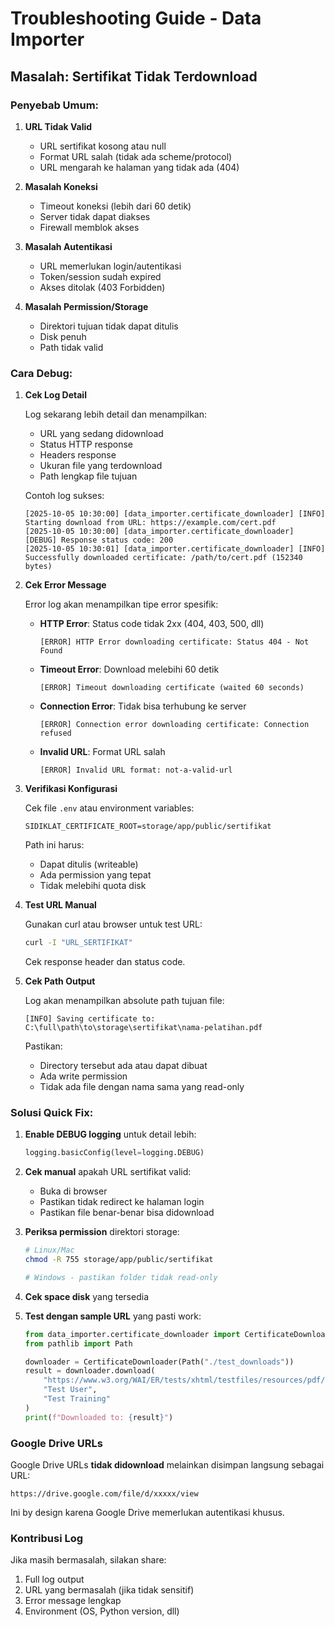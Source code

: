 # Troubleshooting Guide - Data Importer

## Masalah: Sertifikat Tidak Terdownload

### Penyebab Umum:

1. **URL Tidak Valid**
   - URL sertifikat kosong atau null
   - Format URL salah (tidak ada scheme/protocol)
   - URL mengarah ke halaman yang tidak ada (404)

2. **Masalah Koneksi**
   - Timeout koneksi (lebih dari 60 detik)
   - Server tidak dapat diakses
   - Firewall memblok akses

3. **Masalah Autentikasi**
   - URL memerlukan login/autentikasi
   - Token/session sudah expired
   - Akses ditolak (403 Forbidden)

4. **Masalah Permission/Storage**
   - Direktori tujuan tidak dapat ditulis
   - Disk penuh
   - Path tidak valid

### Cara Debug:

1. **Cek Log Detail**
   
   Log sekarang lebih detail dan menampilkan:
   - URL yang sedang didownload
   - Status HTTP response
   - Headers response
   - Ukuran file yang terdownload
   - Path lengkap file tujuan
   
   Contoh log sukses:
   ```
   [2025-10-05 10:30:00] [data_importer.certificate_downloader] [INFO] Starting download from URL: https://example.com/cert.pdf
   [2025-10-05 10:30:00] [data_importer.certificate_downloader] [DEBUG] Response status code: 200
   [2025-10-05 10:30:01] [data_importer.certificate_downloader] [INFO] Successfully downloaded certificate: /path/to/cert.pdf (152340 bytes)
   ```

2. **Cek Error Message**
   
   Error log akan menampilkan tipe error spesifik:
   
   - **HTTP Error**: Status code tidak 2xx (404, 403, 500, dll)
     ```
     [ERROR] HTTP Error downloading certificate: Status 404 - Not Found
     ```
   
   - **Timeout Error**: Download melebihi 60 detik
     ```
     [ERROR] Timeout downloading certificate (waited 60 seconds)
     ```
   
   - **Connection Error**: Tidak bisa terhubung ke server
     ```
     [ERROR] Connection error downloading certificate: Connection refused
     ```
   
   - **Invalid URL**: Format URL salah
     ```
     [ERROR] Invalid URL format: not-a-valid-url
     ```

3. **Verifikasi Konfigurasi**
   
   Cek file `.env` atau environment variables:
   ```env
   SIDIKLAT_CERTIFICATE_ROOT=storage/app/public/sertifikat
   ```
   
   Path ini harus:
   - Dapat ditulis (writeable)
   - Ada permission yang tepat
   - Tidak melebihi quota disk

4. **Test URL Manual**
   
   Gunakan curl atau browser untuk test URL:
   ```bash
   curl -I "URL_SERTIFIKAT"
   ```
   
   Cek response header dan status code.

5. **Cek Path Output**
   
   Log akan menampilkan absolute path tujuan file:
   ```
   [INFO] Saving certificate to: C:\full\path\to\storage\sertifikat\nama-pelatihan.pdf
   ```
   
   Pastikan:
   - Directory tersebut ada atau dapat dibuat
   - Ada write permission
   - Tidak ada file dengan nama sama yang read-only

### Solusi Quick Fix:

1. **Enable DEBUG logging** untuk detail lebih:
   ```python
   logging.basicConfig(level=logging.DEBUG)
   ```

2. **Cek manual** apakah URL sertifikat valid:
   - Buka di browser
   - Pastikan tidak redirect ke halaman login
   - Pastikan file benar-benar bisa didownload

3. **Periksa permission** direktori storage:
   ```bash
   # Linux/Mac
   chmod -R 755 storage/app/public/sertifikat
   
   # Windows - pastikan folder tidak read-only
   ```

4. **Cek space disk** yang tersedia

5. **Test dengan sample URL** yang pasti work:
   ```python
   from data_importer.certificate_downloader import CertificateDownloader
   from pathlib import Path
   
   downloader = CertificateDownloader(Path("./test_downloads"))
   result = downloader.download(
       "https://www.w3.org/WAI/ER/tests/xhtml/testfiles/resources/pdf/dummy.pdf",
       "Test User",
       "Test Training"
   )
   print(f"Downloaded to: {result}")
   ```

### Google Drive URLs

Google Drive URLs **tidak didownload** melainkan disimpan langsung sebagai URL:
```
https://drive.google.com/file/d/xxxxx/view
```

Ini by design karena Google Drive memerlukan autentikasi khusus.

### Kontribusi Log

Jika masih bermasalah, silakan share:
1. Full log output
2. URL yang bermasalah (jika tidak sensitif)
3. Error message lengkap
4. Environment (OS, Python version, dll)
